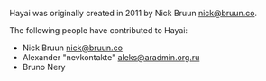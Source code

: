 Hayai was originally created in 2011 by Nick Bruun <nick@bruun.co>.

The following people have contributed to Hayai:

* Nick Bruun <nick@bruun.co>
* Alexander "nevkontakte" <aleks@aradmin.org.ru>
* Bruno Nery
